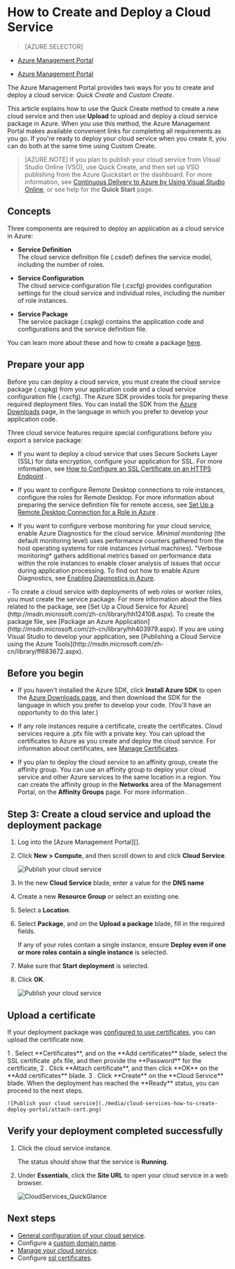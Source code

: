<properties
	pageTitle="How to create and deploy a cloud service (preview portal) | Windows Azure"
	description="Learn how to create and deploy a cloud service using the Quick Create method in Azure. These examples use the Azure preview portal."
	services="cloud-services"
	documentationCenter=""
	authors="Thraka"
	manager="timlt"
	editor=""/>

<tags
	ms.service="cloud-services"
	ms.date="09/22/2015"
	wacn.date=""/>




<!-- deleted by customization
# How to create and deploy a cloud service
-->
<!-- keep by customization: begin -->
# How to Create and Deploy a Cloud Service
<!-- keep by customization: end -->

> [AZURE.SELECTOR]
- [Azure Management Portal](/documentation/articles/cloud-services-how-to-create-deploy)
<!-- deleted by customization
- [Azure preview portal](/documentation/articles/cloud-services-how-to-create-deploy-portal)
-->
<!-- keep by customization: begin -->
- [Azure Management Portal](/documentation/articles/cloud-services-how-to-create-deploy-portal)
<!-- keep by customization: end -->

The Azure Management Portal provides two ways for you to create and deploy a cloud service: *Quick Create* and *Custom Create*.

This article explains how to use the Quick Create method to create a new cloud service and then use **Upload** to upload and deploy a cloud service package in Azure. When you use this method, the Azure Management Portal makes available convenient links for completing all requirements as you go. If you're ready to deploy your cloud service when you create it, you can do both at the same time using Custom Create.

> [AZURE.NOTE] If you plan to publish your cloud service from Visual Studio Online (VSO), use Quick Create, and then set up VSO publishing from the Azure Quickstart or the dashboard. For more information, see [Continuous Delivery to Azure by Using Visual Studio Online][TFSTutorialForCloudService], or see help for the **Quick Start** page.

## Concepts
Three components are required to deploy an application as a cloud service in Azure:

- **Service Definition**  
  The cloud service definition file (.csdef) defines the service model, including the number of roles.

- **Service Configuration**  
  The cloud service configuration file (.cscfg) provides configuration settings for the cloud service and individual roles, including the number of role instances.

- **Service Package**  
  The service package (.cspkg) contains the application code and configurations and the service definition file.

You can learn more about these and how to create a package [here](/documentation/articles/cloud-services-model-and-package).

## Prepare your app
Before you can deploy a cloud service, you must create the cloud service package (.cspkg) from your application code and a cloud service configuration file (.cscfg). The Azure SDK provides tools for preparing these required deployment files. You can install the SDK from the [Azure Downloads](/downloads/) page, in the language in which you prefer to develop your application code.

Three cloud service features require special configurations before you export a service package:

- If you want to deploy a cloud service that uses Secure Sockets Layer (SSL) for data encryption, configure your application for SSL. For more information, see [How to Configure an SSL Certificate on an HTTPS <!-- deleted by customization Endpoint](http://msdn.microsoft.com/zh-cn/library/azure/ff795779.aspx) --><!-- keep by customization: begin --> Endpoint](https://msdn.microsoft.com/zh-cn/library/azure/ff795779.aspx) <!-- keep by customization: end -->.

- If you want to configure Remote Desktop connections to role instances, configure the roles for Remote Desktop. For more information about preparing the service definition file for remote access, see [Set Up a Remote Desktop Connection for a Role in <!-- deleted by customization Azure](http://msdn.microsoft.com/zh-cn/library/hh124107.aspx) --><!-- keep by customization: begin --> Azure](https://msdn.microsoft.com/zh-cn/library/hh124107.aspx) <!-- keep by customization: end -->.

- If you want to configure verbose monitoring for your cloud service, enable Azure Diagnostics for the cloud service. *Minimal monitoring* (the default monitoring level) uses performance counters gathered from the host operating systems for role instances (virtual machines). <!-- deleted by customization *Verbose --><!-- keep by customization: begin --> "Verbose <!-- keep by customization: end --> monitoring* gathers additional metrics based on performance data within the role instances to enable closer analysis of issues that occur during application processing. To find out how to enable Azure Diagnostics, see [Enabling <!-- deleted by customization diagnostics --><!-- keep by customization: begin --> Diagnostics <!-- keep by customization: end --> in Azure](/documentation/articles/cloud-services-dotnet-diagnostics).

<!-- keep by customization: begin --> - <!-- keep by customization: end --> To create a cloud service with deployments of web roles or worker roles, you must create the service package. For more information about the files related to the package, see [Set Up a Cloud Service for Azure](http://msdn.microsoft.com/zh-cn/library/hh124108.aspx). To create the package file, see [Package an Azure Application](http://msdn.microsoft.com/zh-cn/library/hh403979.aspx). If you are using Visual Studio to develop your application, see [Publishing a Cloud Service using the Azure Tools](http://msdn.microsoft.com/zh-cn/library/ff683672.aspx).

## Before you begin

- If you haven't installed the Azure SDK, click **Install Azure SDK** to open the [Azure Downloads page](/downloads/), and then download the SDK for the language in which you prefer to develop your code. (You'll have an opportunity to do this later.)

- If any role instances require a certificate, create the certificates. Cloud services require a .pfx file with a private key. You can upload the certificates to Azure as you create and deploy the cloud service. For information about certificates, see [Manage Certificates](http://msdn.microsoft.com/zh-cn/library/gg981929.aspx).

- If you plan to deploy the cloud service to an affinity group, create the affinity group. You can use an affinity group to deploy your cloud service and other Azure services to the same location in a region. You can create the affinity group in the **Networks** area of the <!-- deleted by customization Azure --> Management Portal, on the **Affinity Groups** page. For more information <!-- deleted by customization, see [Create an Affinity Group in the Management Portal](http://msdn.microsoft.com/zh-cn/library/jj156209.aspx) -->.


## Step 3: Create a cloud service and upload the deployment package

<!-- deleted by customization
1. Log in to the [Azure preview portal][].
-->
<!-- keep by customization: begin -->
1. Log into the [Azure Management Portal][]. 
<!-- keep by customization: end -->
2. Click **New > Compute**, and then scroll down to and click **Cloud Service**.

    ![Publish your cloud service](./media/cloud-services-how-to-create-deploy-portal/create-cloud-service.png)

3. In the new **Cloud Service** blade, enter a value for the **DNS name** <!-- deleted by customization. -->
4. Create a new **Resource Group** or select an existing one.
5. Select a **Location**.
6. Select **Package**, and on the **Upload a package** blade, fill in the required fields.  

     If any of your roles contain a single instance, ensure **Deploy even if one or more roles contain a single instance** is selected.

7. Make sure that **Start deployment** is selected.
8. Click **OK**.

    ![Publish your cloud service](./media/cloud-services-how-to-create-deploy-portal/select-package.png)

## Upload a certificate

If your deployment package was [configured to use certificates](/documentation/articles/cloud-services-configure-ssl-certificate-portal#modify), you can upload the certificate now.

<!-- deleted by customization 9 --><!-- keep by customization: begin --> 1 <!-- keep by customization: end -->. Select **Certificates**, and on the **Add certificates** blade, select the SSL certificate .pfx file, and then provide the **Password** for the certificate,
<!-- deleted by customization 10 --><!-- keep by customization: begin --> 2 <!-- keep by customization: end -->. Click **Attach certificate**, and then click **OK** on the **Add certificates** blade.
<!-- deleted by customization 11 --><!-- keep by customization: begin --> 3 <!-- keep by customization: end -->. Click **Create** on the **Cloud Service** blade. When the deployment has reached the **Ready** status, you can proceed to the next steps.

    ![Publish your cloud service](./media/cloud-services-how-to-create-deploy-portal/attach-cert.png)


## Verify your deployment completed successfully

1. Click the cloud service instance.

	The status should show that the service is **Running**.

2. Under **Essentials**, click the **Site URL** to open your cloud service in a web browser.

    ![CloudServices_QuickGlance](./media/cloud-services-how-to-create-deploy-portal/running.png)


[TFSTutorialForCloudService]: http://go.microsoft.com/fwlink/?LinkID=251796&clcid=0x409

## Next steps

* [General configuration of your cloud service](/documentation/articles/cloud-services-how-to-configure-portal).
* Configure a [custom domain name](/documentation/articles/cloud-services-custom-domain-name-portal).
* [Manage your cloud service](/documentation/articles/cloud-services-how-to-manage-portal).
* Configure [ssl certificates](/documentation/articles/cloud-services-configure-ssl-certificate-portal).